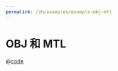 ```yaml
---
permalink: /zh/examples/example-obj-mtl
---
```


# OBJ 和 MTL

<script setup>
import ExampleObjMtl from 'docs/examples/components/example-obj-mtl.vue';
</script>

<ExampleObjMtl />

@[code](./components/example-obj-mtl.vue)